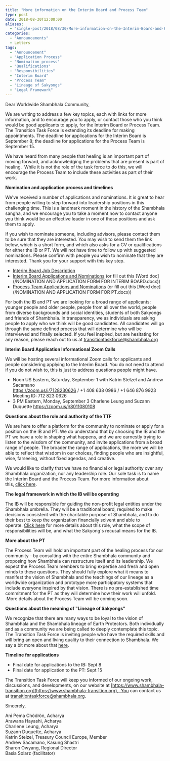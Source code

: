 ```yaml
---
title: "More information on the Interim Board and Process Team"
type: post
date: 2018-08-30T12:00:00
aliases:
  - "single-post/2018/08/30/More-information-on-the-Interim-Board-and-Process-Team"
categories:
  - "Announcements"
  - Letters
tags:
  - "Announcement"
  - "Application Process"
  - "Nomination process"
  - "Qualifications"
  - "Responsibilities"
  - "Interim Board"
  - "Process Team"
  - "Lineage of Sakyongs"
  - "Legal Framework"
---
```


Dear Worldwide Shambhala Community,

We are writing to address a few key topics, each with links for more information, and to encourage you to apply, or contact those who you think would be good applicants to apply, for the Interim Board or Process Team. The Transition Task Force is extending its deadline for making appointments. The deadline for applications for the Interim Board is September 8; the deadline for applications for the Process Team is September 15.

We have heard from many people that healing is an important part of moving forward, and acknowledging the problems that are present is part of healing.  While it is not the role of the task force to do this, we will encourage the Process Team to include these activities as part of their work.

**Nomination and application process and timelines**

We've received a number of applications and nominations. It is great to hear from people willing to step forward into leadership positions in this challenging time. This is a landmark moment in the history of the Shambhala sangha, and we encourage you to take a moment now to contact anyone you think would be an effective leader in one of these positions and ask them to apply.

If you wish to nominate someone, including advisors, please contact them to be sure that they are interested. You may wish to send them the link below, which is a short form, and which also asks for a CV or qualifications for either the IB or PT. We will not have time to follow up with suggested nominations. Please confirm with people you wish to nominate that they are interested. Thank you for your support with this key step.

  * [Interim Board Job Description](https://www.shambhala-transition.org/single-post/2018/08/29/Interim-Board-Job-Description)
  * [Interim Board Applications and Nominations](https://goo.gl/forms/H3qOZxjxOgdu96kg2) (or fill out this [Word doc](/NOMINATION AND APPLICATION FORM FOR INTERIM BOARD.docx))
  * [Process Team Applications and Nominations](https://goo.gl/forms/utiAwRQOjIOKhF7h2) (or fill out this [Word doc](/NOMINATION AND APPLICATION FORM FOR PT.docx))

For both the IB and PT we are looking for a broad range of applicants: younger people and older people, people from all over the world, people from diverse backgrounds and social identities, students of both Sakyongs and friends of Shambhala. In transparency, we as individuals are asking people to apply who we think will be good candidates. All candidates will go through the same defined process that will determine who will be interviewed and finally selected. If you feel inspired, but are hesitating for any reason, please reach out to us at [transitiontaskforce@shambhala.org](https://mail.google.com/mail/?view=cm&fs=1&tf=1&to=transitiontaskforce@shambhala.org)

**Interim Board Application Informational Zoom Calls**

We will be hosting several informational Zoom calls for applicants and people considering applying to the Interim Board. You do not need to attend if you do not wish to, this is just to address questions people might have.

  * Noon US Eastern, Saturday, September 1 with Katrin Stelzel and Andrew Sacamano\
    <https://zoom.us/j/7128230626> / +1 408 638 0986 / +1 646 876 9923\
    Meeting ID: 712 823 0626
  * 3 PM Eastern, Monday, September 3 Charlene Leung and Suzann Duquette <https://zoom.us/j/8011080108>

**Questions about the role and authority of the TTF**

We are here to offer a platform for the community to nominate or apply for a position on the IB and PT. We do understand that by choosing the IB and the PT we have a role in shaping what happens, and we are earnestly trying to listen to the wisdom of the community, and invite applications from a broad range of people. The broader the range of applications, the more we will be able to reflect that wisdom in our choices, finding people who are insightful, wise, farseeing, without fixed agendas, and creative.

We would like to clarify that we have no financial or legal authority over any Shambhala organization, nor any leadership role. Our sole task is to name the Interim Board and the Process Team. For more information about this, [click here](/blog/role-and-authority-of-the-transition-task-force/).

**The legal framework in which the IB will be operating**

The IB will be responsible for guiding the non-profit legal entities under the Shambhala umbrella. They will be a traditional board, required to make decisions consistent with the charitable purpose of Shambhala, and to do their best to keep the organization financially solvent and able to operate. [Click here](/blog/the-legal-framework-of-the-interim-board/) for more details about this role, what the scope of responsibilities will be, and what the Sakyong's recusal means for the IB.

**More about the PT**

The Process Team will hold an important part of the healing process for our community - by consulting with the entire Shambhala community and proposing how Shambhala can restructure itself and its leadership. We expect the Process Team members to bring expertise and fresh and open minds to these questions. They should fully explore what it means to manifest the vision of Shambhala and the teachings of our lineage as a worldwide organization and prototype more participatory systems that include everyone inspired by that vision. There is no pre-established time commitment for the PT as they will determine how their work will unfold.  More details about the Process Team will be coming soon.

**Questions about the meaning of "Lineage of Sakyongs"**

We recognize that there are many ways to be loyal to the vision of Shambhala and the Shambhala lineage of Earth Protectors. Both individually and as a community we are being called to deeply contemplate this topic. The Transition Task Force is inviting people who have the required skills and will bring an open and living quality to their connection to Shambhala. We say a bit more about that [here](/blog/the-stated-purpose-of-shambhala).

**Timeline for applications**

  * Final date for applications to the IB: Sept 8
  * Final date for application to the PT: Sept 15

The Transition Task Force will keep you informed of our ongoing work, discussions, and developments, on our website at [https://www.shambhala-transition.org](https://www.shambhala-transition.org),  You can contact us at [transitiontaskforce@shambhala.org](mailto:transitiontaskforce@shambhala.org).

Sincerely,

Ani Pema Chödrön, Acharya\
Arawana Hayashi, Acharya\
Charlene Leung, Acharya\
Suzann Duquette, Acharya\
Katrin Stelzel, Treasury Council Europe, Member\
Andrew Sacamano, Kasung Shastri\
Sharon Owyang, Regional Director\
Basia Solarz (facilitator)
